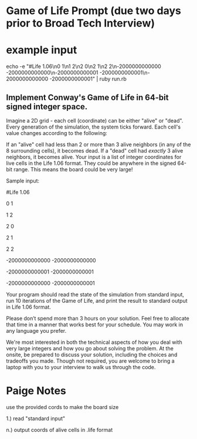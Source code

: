 # Game of Life Prompt (due two days prior to Broad Tech Interview)
# example input
echo -e "#Life 1.06\n0 1\n1 2\n2 0\n2 1\n2 2\n-2000000000000 -2000000000000\n-2000000000001 -2000000000001\n-2000000000000 -2000000000001" | ruby run.rb


## Implement Conway's Game of Life in 64-bit signed integer space.

Imagine a 2D grid - each cell (coordinate) can be either "alive" or "dead". Every generation of the simulation, the system ticks forward. Each cell's value changes according to the following:

If an "alive" cell had less than 2 or more than 3 alive neighbors (in any of the 8 surrounding cells), it becomes dead.
If a "dead" cell had *exactly* 3 alive neighbors, it becomes alive.
Your input is a list of integer coordinates for live cells in the Life 1.06 format. They could be anywhere in the signed 64-bit range. This means the board could be very large!

Sample input:

#Life 1.06

0 1

1 2

2 0

2 1

2 2

-2000000000000 -2000000000000

-2000000000001 -2000000000001

-2000000000000 -2000000000001

Your program should read the state of the simulation from standard input, run 10 iterations of the Game of Life, and print the result to standard output in Life 1.06 format.

Please don’t spend more than 3 hours on your solution. Feel free to allocate that time in a manner that works best for your schedule. You may work in any language you prefer.

We're most interested in both the technical aspects of how you deal with very large integers and how you go about solving the problem. At the onsite, be prepared to discuss your solution, including the choices and tradeoffs you made. Though not required, you are welcome to bring a laptop with you to your interview to walk us through the code.

# Paige Notes

use the provided cords to make the board size

1.) read "standard input"

n.) output coords of alive cells in .life format
